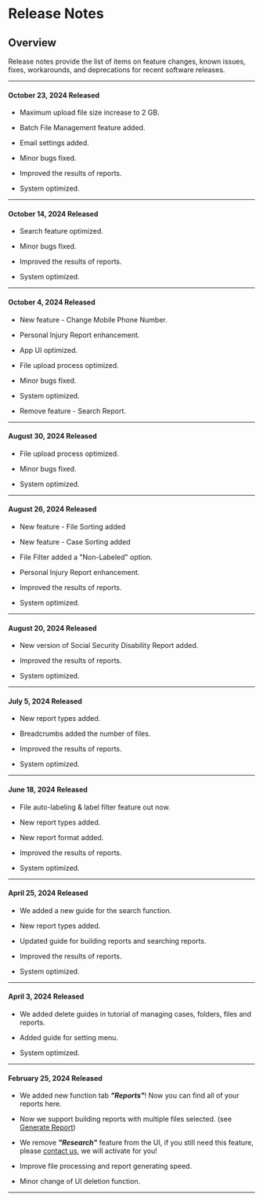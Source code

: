 # Release Notes

## Overview

Release notes provide the list of items on feature changes, known issues, fixes, workarounds, and deprecations for recent software releases.

---------------------------------------

#### October 23, 2024 Released

* Maximum upload file size increase to 2 GB.

* Batch File Management feature added.

* Email settings added.

* Minor bugs fixed.

* Improved the results of reports.

* System optimized.

---------------------------------------

#### October 14, 2024 Released

* Search feature optimized.

* Minor bugs fixed.

* Improved the results of reports.

* System optimized.

---------------------------------------

#### October 4, 2024 Released

* New feature - Change Mobile Phone Number.

* Personal Injury Report enhancement.

* App UI optimized.

* File upload process optimized.

* Minor bugs fixed.

* System optimized.

* Remove feature - Search Report.

---------------------------------------

#### August 30, 2024 Released

* File upload process optimized.

* Minor bugs fixed.

* System optimized.

---------------------------------------

#### August 26, 2024 Released

* New feature - File Sorting added

* New feature - Case Sorting added

* File Filter added a "Non-Labeled" option.

* Personal Injury Report enhancement.

* Improved the results of reports.

* System optimized.

---------------------------------------

#### August 20, 2024 Released

* New version of Social Security Disability Report added.

* Improved the results of reports.

* System optimized.

---------------------------------------

#### July 5, 2024 Released

* New report types added.

* Breadcrumbs added the number of files.

* Improved the results of reports.

* System optimized.

---------------------------------------

#### June 18, 2024 Released

* File auto-labeling & label filter feature out now.

* New report types added.

* New report format added.

* Improved the results of reports.

* System optimized.

---------------------------------------

#### April 25, 2024 Released

* We added a new guide for the search function.

* New report types added.

* Updated guide for building reports and searching reports.

* Improved the results of reports.

* System optimized.

---------------------------------------

#### April 3, 2024 Released

* We added delete guides in tutorial of managing cases, folders, files and reports.

* Added guide for setting menu.

* System optimized.

---------------------------------------

#### February 25, 2024 Released

* We added new function tab ***"Reports"***! Now you can find all of your reports here.

* Now we support building reports with multiple files selected.  (see [Generate Report](case-report.md))

* We remove ***"Research"*** feature from the UI, if you still need this feature, please [contact us](mailto:help@superinsight.ai), we will activate for you!

* Improve file processing and report generating speed.

* Minor change of UI deletion function.

---------------------------------------